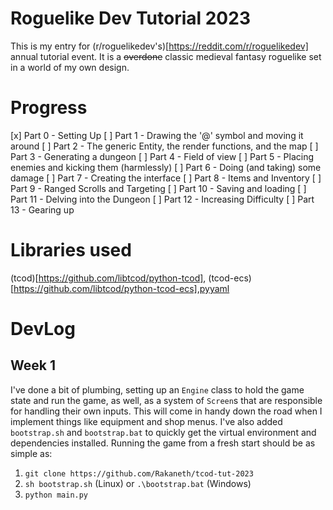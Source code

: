 # Roguelike Dev Tutorial 2023

This is my entry for (r/roguelikedev's)[https://reddit.com/r/roguelikedev] annual tutorial event. It is a ~~overdone~~ classic medieval fantasy roguelike set in a world of my own design.

# Progress

[x] Part 0 - Setting Up
[ ] Part 1 - Drawing the '@' symbol and moving it around
[ ] Part 2 - The generic Entity, the render functions, and the map
[ ] Part 3 - Generating a dungeon
[ ] Part 4 - Field of view
[ ] Part 5 - Placing enemies and kicking them (harmlessly)
[ ] Part 6 - Doing (and taking) some damage
[ ] Part 7 - Creating the interface
[ ] Part 8 - Items and Inventory
[ ] Part 9 - Ranged Scrolls and Targeting
[ ] Part 10 - Saving and loading
[ ] Part 11 - Delving into the Dungeon
[ ] Part 12 - Increasing Difficulty
[ ] Part 13 - Gearing up

# Libraries used

(tcod)[https://github.com/libtcod/python-tcod], (tcod-ecs)[https://github.com/libtcod/python-tcod-ecs],pyyaml

# DevLog

## Week 1

I've done a bit of plumbing, setting up an `Engine` class to hold the game state and run the game, as well, as a system of `Screen`s that are responsible for handling their own inputs. This will come in handy down the road when I implement things like equipment and shop menus. I've also added `bootstrap.sh` and `bootstrap.bat` to quickly get the virtual environment and dependencies installed. Running the game from a fresh start should be as simple as:

1. `git clone https://github.com/Rakaneth/tcod-tut-2023`
2. `sh bootstrap.sh` (Linux) or  `.\bootstrap.bat` (Windows)
3. `python main.py`